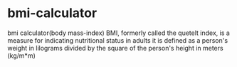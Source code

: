 # bmi-calculator
bmi calculator(body mass-index)
BMI, formerly called the quetelt index, is a measure for indicating nutritional status
in adults it is defined as a person's weight in lilograms divided by the square of the person's height in meters (kg/m*m)
